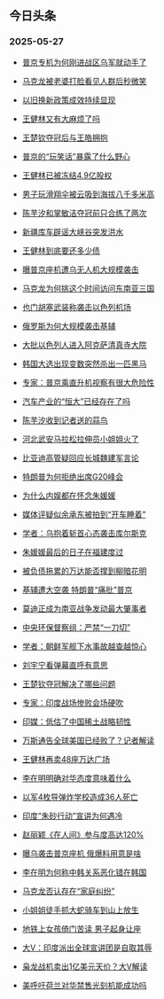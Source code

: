 ## 今日头条 
### 2025-05-27

+ [普京专机为何刚进战区乌军就动手了](https://www.toutiao.com/trending/7508714142639869481/?category_name=topic_innerflow&event_type=hot_board&log_pb=%257B%2522category_name%2522%253A%2522topic_innerflow%2522%252C%2522cluster_type%2522%253A%252213%2522%252C%2522enter_from%2522%253A%2522click_category%2522%252C%2522entrance_hotspot%2522%253A%2522outside%2522%252C%2522event_type%2522%253A%2522hot_board%2522%252C%2522hot_board_cluster_id%2522%253A%25227508714142639869481%2522%252C%2522hot_board_impr_id%2522%253A%25222025052700125208618A5B34DA3E97D952%2522%252C%2522jump_page%2522%253A%2522hot_board_page%2522%252C%2522location%2522%253A%2522news_hot_card%2522%252C%2522page_location%2522%253A%2522hot_board_page%2522%252C%2522rank%2522%253A%25221%2522%252C%2522source%2522%253A%2522trending_tab%2522%252C%2522style_id%2522%253A%252240132%2522%252C%2522title%2522%253A%2522%25E6%2599%25AE%25E4%25BA%25AC%25E4%25B8%2593%25E6%259C%25BA%25E4%25B8%25BA%25E4%25BD%2595%25E5%2588%259A%25E8%25BF%259B%25E6%2588%2598%25E5%258C%25BA%25E4%25B9%258C%25E5%2586%259B%25E5%25B0%25B1%25E5%258A%25A8%25E6%2589%258B%25E4%25BA%2586%2522%257D&rank=1&style_id=40132&topic_id=7508714142639869481)

+ [马克龙被老婆打脸看见人群后秒微笑](https://www.toutiao.com/trending/7508686179911585289/?category_name=topic_innerflow&event_type=hot_board&log_pb=%257B%2522category_name%2522%253A%2522topic_innerflow%2522%252C%2522cluster_type%2522%253A%25222%2522%252C%2522enter_from%2522%253A%2522click_category%2522%252C%2522entrance_hotspot%2522%253A%2522outside%2522%252C%2522event_type%2522%253A%2522hot_board%2522%252C%2522hot_board_cluster_id%2522%253A%25227508686179911585289%2522%252C%2522hot_board_impr_id%2522%253A%25222025052700125208618A5B34DA3E97D952%2522%252C%2522jump_page%2522%253A%2522hot_board_page%2522%252C%2522location%2522%253A%2522news_hot_card%2522%252C%2522page_location%2522%253A%2522hot_board_page%2522%252C%2522rank%2522%253A%25222%2522%252C%2522source%2522%253A%2522trending_tab%2522%252C%2522style_id%2522%253A%252240132%2522%252C%2522title%2522%253A%2522%25E9%25A9%25AC%25E5%2585%258B%25E9%25BE%2599%25E8%25A2%25AB%25E8%2580%2581%25E5%25A9%2586%25E6%2589%2593%25E8%2584%25B8%25E7%259C%258B%25E8%25A7%2581%25E4%25BA%25BA%25E7%25BE%25A4%25E5%2590%258E%25E7%25A7%2592%25E5%25BE%25AE%25E7%25AC%2591%2522%257D&rank=2&style_id=40132&topic_id=7508686179911585289)

+ [以旧换新政策成效持续显现](https://www.toutiao.com/article/7508369457912365578)

+ [王健林又有大麻烦了吗](https://www.toutiao.com/trending/7508711546030149174/?category_name=topic_innerflow&event_type=hot_board&log_pb=%257B%2522category_name%2522%253A%2522topic_innerflow%2522%252C%2522cluster_type%2522%253A%252213%2522%252C%2522enter_from%2522%253A%2522click_category%2522%252C%2522entrance_hotspot%2522%253A%2522outside%2522%252C%2522event_type%2522%253A%2522hot_board%2522%252C%2522hot_board_cluster_id%2522%253A%25227508711546030149174%2522%252C%2522hot_board_impr_id%2522%253A%25222025052700125208618A5B34DA3E97D952%2522%252C%2522jump_page%2522%253A%2522hot_board_page%2522%252C%2522location%2522%253A%2522news_hot_card%2522%252C%2522page_location%2522%253A%2522hot_board_page%2522%252C%2522rank%2522%253A%25224%2522%252C%2522source%2522%253A%2522trending_tab%2522%252C%2522style_id%2522%253A%252240132%2522%252C%2522title%2522%253A%2522%25E7%258E%258B%25E5%2581%25A5%25E6%259E%2597%25E5%258F%2588%25E6%259C%2589%25E5%25A4%25A7%25E9%25BA%25BB%25E7%2583%25A6%25E4%25BA%2586%25E5%2590%2597%2522%257D&rank=4&style_id=40132&topic_id=7508711546030149174)

+ [王楚钦夺冠后与王皓拥抱](https://www.toutiao.com/trending/7507310819110699018/?category_name=topic_innerflow&event_type=hot_board&log_pb=%257B%2522category_name%2522%253A%2522topic_innerflow%2522%252C%2522cluster_type%2522%253A%252212%2522%252C%2522enter_from%2522%253A%2522click_category%2522%252C%2522entrance_hotspot%2522%253A%2522outside%2522%252C%2522event_type%2522%253A%2522hot_board%2522%252C%2522hot_board_cluster_id%2522%253A%25227507310819110699018%2522%252C%2522hot_board_impr_id%2522%253A%25222025052700125208618A5B34DA3E97D952%2522%252C%2522jump_page%2522%253A%2522hot_board_page%2522%252C%2522location%2522%253A%2522news_hot_card%2522%252C%2522page_location%2522%253A%2522hot_board_page%2522%252C%2522rank%2522%253A%25225%2522%252C%2522source%2522%253A%2522trending_tab%2522%252C%2522style_id%2522%253A%252240132%2522%252C%2522title%2522%253A%2522%25E7%258E%258B%25E6%25A5%259A%25E9%2592%25A6%25E5%25A4%25BA%25E5%2586%25A0%25E5%2590%258E%25E4%25B8%258E%25E7%258E%258B%25E7%259A%2593%25E6%258B%25A5%25E6%258A%25B1%2522%257D&rank=5&style_id=40132&topic_id=7507310819110699018)

+ [普京的“玩笑话”暴露了什么野心](https://www.toutiao.com/trending/7508545943826861579/?category_name=topic_innerflow&event_type=hot_board&log_pb=%257B%2522category_name%2522%253A%2522topic_innerflow%2522%252C%2522cluster_type%2522%253A%252213%2522%252C%2522enter_from%2522%253A%2522click_category%2522%252C%2522entrance_hotspot%2522%253A%2522outside%2522%252C%2522event_type%2522%253A%2522hot_board%2522%252C%2522hot_board_cluster_id%2522%253A%25227508545943826861579%2522%252C%2522hot_board_impr_id%2522%253A%25222025052700125208618A5B34DA3E97D952%2522%252C%2522jump_page%2522%253A%2522hot_board_page%2522%252C%2522location%2522%253A%2522news_hot_card%2522%252C%2522page_location%2522%253A%2522hot_board_page%2522%252C%2522rank%2522%253A%25226%2522%252C%2522source%2522%253A%2522trending_tab%2522%252C%2522style_id%2522%253A%252240132%2522%252C%2522title%2522%253A%2522%25E6%2599%25AE%25E4%25BA%25AC%25E7%259A%2584%25E2%2580%259C%25E7%258E%25A9%25E7%25AC%2591%25E8%25AF%259D%25E2%2580%259D%25E6%259A%25B4%25E9%259C%25B2%25E4%25BA%2586%25E4%25BB%2580%25E4%25B9%2588%25E9%2587%258E%25E5%25BF%2583%2522%257D&rank=6&style_id=40132&topic_id=7508545943826861579)

+ [王健林已被冻结4.9亿股权](https://www.toutiao.com/trending/7508540528092872743/?category_name=topic_innerflow&event_type=hot_board&log_pb=%257B%2522category_name%2522%253A%2522topic_innerflow%2522%252C%2522cluster_type%2522%253A%25222%2522%252C%2522enter_from%2522%253A%2522click_category%2522%252C%2522entrance_hotspot%2522%253A%2522outside%2522%252C%2522event_type%2522%253A%2522hot_board%2522%252C%2522hot_board_cluster_id%2522%253A%25227508540528092872743%2522%252C%2522hot_board_impr_id%2522%253A%25222025052700125208618A5B34DA3E97D952%2522%252C%2522jump_page%2522%253A%2522hot_board_page%2522%252C%2522location%2522%253A%2522news_hot_card%2522%252C%2522page_location%2522%253A%2522hot_board_page%2522%252C%2522rank%2522%253A%25227%2522%252C%2522source%2522%253A%2522trending_tab%2522%252C%2522style_id%2522%253A%252240132%2522%252C%2522title%2522%253A%2522%25E7%258E%258B%25E5%2581%25A5%25E6%259E%2597%25E5%25B7%25B2%25E8%25A2%25AB%25E5%2586%25BB%25E7%25BB%25934.9%25E4%25BA%25BF%25E8%2582%25A1%25E6%259D%2583%2522%257D&rank=7&style_id=40132&topic_id=7508540528092872743)

+ [男子玩滑翔伞被云吸到海拔八千多米高](https://www.toutiao.com/trending/7507811095718133796/?category_name=topic_innerflow&event_type=hot_board&log_pb=%257B%2522category_name%2522%253A%2522topic_innerflow%2522%252C%2522cluster_type%2522%253A%25226%2522%252C%2522enter_from%2522%253A%2522click_category%2522%252C%2522entrance_hotspot%2522%253A%2522outside%2522%252C%2522event_type%2522%253A%2522hot_board%2522%252C%2522hot_board_cluster_id%2522%253A%25227507811095718133796%2522%252C%2522hot_board_impr_id%2522%253A%25222025052700125208618A5B34DA3E97D952%2522%252C%2522jump_page%2522%253A%2522hot_board_page%2522%252C%2522location%2522%253A%2522news_hot_card%2522%252C%2522page_location%2522%253A%2522hot_board_page%2522%252C%2522rank%2522%253A%25228%2522%252C%2522source%2522%253A%2522trending_tab%2522%252C%2522style_id%2522%253A%252240132%2522%252C%2522title%2522%253A%2522%25E7%2594%25B7%25E5%25AD%2590%25E7%258E%25A9%25E6%25BB%2591%25E7%25BF%2594%25E4%25BC%259E%25E8%25A2%25AB%25E4%25BA%2591%25E5%2590%25B8%25E5%2588%25B0%25E6%25B5%25B7%25E6%258B%2594%25E5%2585%25AB%25E5%258D%2583%25E5%25A4%259A%25E7%25B1%25B3%25E9%25AB%2598%2522%257D&rank=8&style_id=40132&topic_id=7507811095718133796)

+ [陈芋汐和掌敏洁夺冠前只合练了两次](https://www.toutiao.com/trending/7508077714566463515/?category_name=topic_innerflow&event_type=hot_board&log_pb=%257B%2522category_name%2522%253A%2522topic_innerflow%2522%252C%2522cluster_type%2522%253A%25226%2522%252C%2522enter_from%2522%253A%2522click_category%2522%252C%2522entrance_hotspot%2522%253A%2522outside%2522%252C%2522event_type%2522%253A%2522hot_board%2522%252C%2522hot_board_cluster_id%2522%253A%25227508077714566463515%2522%252C%2522hot_board_impr_id%2522%253A%25222025052700125208618A5B34DA3E97D952%2522%252C%2522jump_page%2522%253A%2522hot_board_page%2522%252C%2522location%2522%253A%2522news_hot_card%2522%252C%2522page_location%2522%253A%2522hot_board_page%2522%252C%2522rank%2522%253A%25229%2522%252C%2522source%2522%253A%2522trending_tab%2522%252C%2522style_id%2522%253A%252240132%2522%252C%2522title%2522%253A%2522%25E9%2599%2588%25E8%258A%258B%25E6%25B1%2590%25E5%2592%258C%25E6%258E%258C%25E6%2595%258F%25E6%25B4%2581%25E5%25A4%25BA%25E5%2586%25A0%25E5%2589%258D%25E5%258F%25AA%25E5%2590%2588%25E7%25BB%2583%25E4%25BA%2586%25E4%25B8%25A4%25E6%25AC%25A1%2522%257D&rank=9&style_id=40132&topic_id=7508077714566463515)

+ [新疆库车辟谣大峡谷突发洪水](https://www.toutiao.com/trending/7508671562317365311/?category_name=topic_innerflow&event_type=hot_board&log_pb=%257B%2522category_name%2522%253A%2522topic_innerflow%2522%252C%2522cluster_type%2522%253A%25222%2522%252C%2522enter_from%2522%253A%2522click_category%2522%252C%2522entrance_hotspot%2522%253A%2522outside%2522%252C%2522event_type%2522%253A%2522hot_board%2522%252C%2522hot_board_cluster_id%2522%253A%25227508671562317365311%2522%252C%2522hot_board_impr_id%2522%253A%25222025052700125208618A5B34DA3E97D952%2522%252C%2522jump_page%2522%253A%2522hot_board_page%2522%252C%2522location%2522%253A%2522news_hot_card%2522%252C%2522page_location%2522%253A%2522hot_board_page%2522%252C%2522rank%2522%253A%252210%2522%252C%2522source%2522%253A%2522trending_tab%2522%252C%2522style_id%2522%253A%252240132%2522%252C%2522title%2522%253A%2522%25E6%2596%25B0%25E7%2596%2586%25E5%25BA%2593%25E8%25BD%25A6%25E8%25BE%259F%25E8%25B0%25A3%25E5%25A4%25A7%25E5%25B3%25A1%25E8%25B0%25B7%25E7%25AA%2581%25E5%258F%2591%25E6%25B4%25AA%25E6%25B0%25B4%2522%257D&rank=10&style_id=40132&topic_id=7508671562317365311)

+ [王健林到底要还多少债](https://www.toutiao.com/trending/7508680840587513363/?category_name=topic_innerflow&event_type=hot_board&log_pb=%257B%2522category_name%2522%253A%2522topic_innerflow%2522%252C%2522cluster_type%2522%253A%252213%2522%252C%2522enter_from%2522%253A%2522click_category%2522%252C%2522entrance_hotspot%2522%253A%2522outside%2522%252C%2522event_type%2522%253A%2522hot_board%2522%252C%2522hot_board_cluster_id%2522%253A%25227508680840587513363%2522%252C%2522hot_board_impr_id%2522%253A%25222025052700125208618A5B34DA3E97D952%2522%252C%2522jump_page%2522%253A%2522hot_board_page%2522%252C%2522location%2522%253A%2522news_hot_card%2522%252C%2522page_location%2522%253A%2522hot_board_page%2522%252C%2522rank%2522%253A%252211%2522%252C%2522source%2522%253A%2522trending_tab%2522%252C%2522style_id%2522%253A%252240132%2522%252C%2522title%2522%253A%2522%25E7%258E%258B%25E5%2581%25A5%25E6%259E%2597%25E5%2588%25B0%25E5%25BA%2595%25E8%25A6%2581%25E8%25BF%2598%25E5%25A4%259A%25E5%25B0%2591%25E5%2580%25BA%2522%257D&rank=11&style_id=40132&topic_id=7508680840587513363)

+ [曝普京座机遭乌无人机大规模袭击](https://www.toutiao.com/trending/7508656487527353883/?category_name=topic_innerflow&event_type=hot_board&log_pb=%257B%2522category_name%2522%253A%2522topic_innerflow%2522%252C%2522cluster_type%2522%253A%25225%2522%252C%2522enter_from%2522%253A%2522click_category%2522%252C%2522entrance_hotspot%2522%253A%2522outside%2522%252C%2522event_type%2522%253A%2522hot_board%2522%252C%2522hot_board_cluster_id%2522%253A%25227508656487527353883%2522%252C%2522hot_board_impr_id%2522%253A%25222025052700125208618A5B34DA3E97D952%2522%252C%2522jump_page%2522%253A%2522hot_board_page%2522%252C%2522location%2522%253A%2522news_hot_card%2522%252C%2522page_location%2522%253A%2522hot_board_page%2522%252C%2522rank%2522%253A%252212%2522%252C%2522source%2522%253A%2522trending_tab%2522%252C%2522style_id%2522%253A%252240132%2522%252C%2522title%2522%253A%2522%25E6%259B%259D%25E6%2599%25AE%25E4%25BA%25AC%25E5%25BA%25A7%25E6%259C%25BA%25E9%2581%25AD%25E4%25B9%258C%25E6%2597%25A0%25E4%25BA%25BA%25E6%259C%25BA%25E5%25A4%25A7%25E8%25A7%2584%25E6%25A8%25A1%25E8%25A2%25AD%25E5%2587%25BB%2522%257D&rank=12&style_id=40132&topic_id=7508656487527353883)

+ [马克龙为何挑这个时间访问东南亚三国](https://www.toutiao.com/trending/7508670234329353767/?category_name=topic_innerflow&event_type=hot_board&log_pb=%257B%2522category_name%2522%253A%2522topic_innerflow%2522%252C%2522cluster_type%2522%253A%252213%2522%252C%2522enter_from%2522%253A%2522click_category%2522%252C%2522entrance_hotspot%2522%253A%2522outside%2522%252C%2522event_type%2522%253A%2522hot_board%2522%252C%2522hot_board_cluster_id%2522%253A%25227508670234329353767%2522%252C%2522hot_board_impr_id%2522%253A%25222025052700125208618A5B34DA3E97D952%2522%252C%2522jump_page%2522%253A%2522hot_board_page%2522%252C%2522location%2522%253A%2522news_hot_card%2522%252C%2522page_location%2522%253A%2522hot_board_page%2522%252C%2522rank%2522%253A%252213%2522%252C%2522source%2522%253A%2522trending_tab%2522%252C%2522style_id%2522%253A%252240132%2522%252C%2522title%2522%253A%2522%25E9%25A9%25AC%25E5%2585%258B%25E9%25BE%2599%25E4%25B8%25BA%25E4%25BD%2595%25E6%258C%2591%25E8%25BF%2599%25E4%25B8%25AA%25E6%2597%25B6%25E9%2597%25B4%25E8%25AE%25BF%25E9%2597%25AE%25E4%25B8%259C%25E5%258D%2597%25E4%25BA%259A%25E4%25B8%2589%25E5%259B%25BD%2522%257D&rank=13&style_id=40132&topic_id=7508670234329353767)

+ [也门胡塞武装称袭击以色列机场](https://www.toutiao.com/trending/7508014879102730267/?category_name=topic_innerflow&event_type=hot_board&log_pb=%257B%2522category_name%2522%253A%2522topic_innerflow%2522%252C%2522cluster_type%2522%253A%25226%2522%252C%2522enter_from%2522%253A%2522click_category%2522%252C%2522entrance_hotspot%2522%253A%2522outside%2522%252C%2522event_type%2522%253A%2522hot_board%2522%252C%2522hot_board_cluster_id%2522%253A%25227508014879102730267%2522%252C%2522hot_board_impr_id%2522%253A%25222025052700125208618A5B34DA3E97D952%2522%252C%2522jump_page%2522%253A%2522hot_board_page%2522%252C%2522location%2522%253A%2522news_hot_card%2522%252C%2522page_location%2522%253A%2522hot_board_page%2522%252C%2522rank%2522%253A%252214%2522%252C%2522source%2522%253A%2522trending_tab%2522%252C%2522style_id%2522%253A%252240132%2522%252C%2522title%2522%253A%2522%25E4%25B9%259F%25E9%2597%25A8%25E8%2583%25A1%25E5%25A1%259E%25E6%25AD%25A6%25E8%25A3%2585%25E7%25A7%25B0%25E8%25A2%25AD%25E5%2587%25BB%25E4%25BB%25A5%25E8%2589%25B2%25E5%2588%2597%25E6%259C%25BA%25E5%259C%25BA%2522%257D&rank=14&style_id=40132&topic_id=7508014879102730267)

+ [俄罗斯为何大规模袭击基辅](https://www.toutiao.com/trending/7508684698181176844/?category_name=topic_innerflow&event_type=hot_board&log_pb=%257B%2522category_name%2522%253A%2522topic_innerflow%2522%252C%2522cluster_type%2522%253A%252213%2522%252C%2522enter_from%2522%253A%2522click_category%2522%252C%2522entrance_hotspot%2522%253A%2522outside%2522%252C%2522event_type%2522%253A%2522hot_board%2522%252C%2522hot_board_cluster_id%2522%253A%25227508684698181176844%2522%252C%2522hot_board_impr_id%2522%253A%25222025052700125208618A5B34DA3E97D952%2522%252C%2522jump_page%2522%253A%2522hot_board_page%2522%252C%2522location%2522%253A%2522news_hot_card%2522%252C%2522page_location%2522%253A%2522hot_board_page%2522%252C%2522rank%2522%253A%252215%2522%252C%2522source%2522%253A%2522trending_tab%2522%252C%2522style_id%2522%253A%252240132%2522%252C%2522title%2522%253A%2522%25E4%25BF%2584%25E7%25BD%2597%25E6%2596%25AF%25E4%25B8%25BA%25E4%25BD%2595%25E5%25A4%25A7%25E8%25A7%2584%25E6%25A8%25A1%25E8%25A2%25AD%25E5%2587%25BB%25E5%259F%25BA%25E8%25BE%2585%2522%257D&rank=15&style_id=40132&topic_id=7508684698181176844)

+ [大批以色列人进入阿克萨清真寺大院](https://www.toutiao.com/trending/7507815524881924115/?category_name=topic_innerflow&event_type=hot_board&log_pb=%257B%2522category_name%2522%253A%2522topic_innerflow%2522%252C%2522cluster_type%2522%253A%25226%2522%252C%2522enter_from%2522%253A%2522click_category%2522%252C%2522entrance_hotspot%2522%253A%2522outside%2522%252C%2522event_type%2522%253A%2522hot_board%2522%252C%2522hot_board_cluster_id%2522%253A%25227507815524881924115%2522%252C%2522hot_board_impr_id%2522%253A%25222025052700125208618A5B34DA3E97D952%2522%252C%2522jump_page%2522%253A%2522hot_board_page%2522%252C%2522location%2522%253A%2522news_hot_card%2522%252C%2522page_location%2522%253A%2522hot_board_page%2522%252C%2522rank%2522%253A%252216%2522%252C%2522source%2522%253A%2522trending_tab%2522%252C%2522style_id%2522%253A%252240132%2522%252C%2522title%2522%253A%2522%25E5%25A4%25A7%25E6%2589%25B9%25E4%25BB%25A5%25E8%2589%25B2%25E5%2588%2597%25E4%25BA%25BA%25E8%25BF%259B%25E5%2585%25A5%25E9%2598%25BF%25E5%2585%258B%25E8%2590%25A8%25E6%25B8%2585%25E7%259C%259F%25E5%25AF%25BA%25E5%25A4%25A7%25E9%2599%25A2%2522%257D&rank=16&style_id=40132&topic_id=7507815524881924115)

+ [韩国大选出现变数突然杀出一匹黑马](https://www.toutiao.com/trending/7508713059053997605/?category_name=topic_innerflow&event_type=hot_board&log_pb=%257B%2522category_name%2522%253A%2522topic_innerflow%2522%252C%2522cluster_type%2522%253A%252213%2522%252C%2522enter_from%2522%253A%2522click_category%2522%252C%2522entrance_hotspot%2522%253A%2522outside%2522%252C%2522event_type%2522%253A%2522hot_board%2522%252C%2522hot_board_cluster_id%2522%253A%25227508713059053997605%2522%252C%2522hot_board_impr_id%2522%253A%25222025052700125208618A5B34DA3E97D952%2522%252C%2522jump_page%2522%253A%2522hot_board_page%2522%252C%2522location%2522%253A%2522news_hot_card%2522%252C%2522page_location%2522%253A%2522hot_board_page%2522%252C%2522rank%2522%253A%252217%2522%252C%2522source%2522%253A%2522trending_tab%2522%252C%2522style_id%2522%253A%252240132%2522%252C%2522title%2522%253A%2522%25E9%259F%25A9%25E5%259B%25BD%25E5%25A4%25A7%25E9%2580%2589%25E5%2587%25BA%25E7%258E%25B0%25E5%258F%2598%25E6%2595%25B0%25E7%25AA%2581%25E7%2584%25B6%25E6%259D%2580%25E5%2587%25BA%25E4%25B8%2580%25E5%258C%25B9%25E9%25BB%2591%25E9%25A9%25AC%2522%257D&rank=17&style_id=40132&topic_id=7508713059053997605)

+ [专家：普京乘直升机视察有很大危险性](https://www.toutiao.com/trending/7508681702235967002/?category_name=topic_innerflow&event_type=hot_board&log_pb=%257B%2522category_name%2522%253A%2522topic_innerflow%2522%252C%2522cluster_type%2522%253A%252213%2522%252C%2522enter_from%2522%253A%2522click_category%2522%252C%2522entrance_hotspot%2522%253A%2522outside%2522%252C%2522event_type%2522%253A%2522hot_board%2522%252C%2522hot_board_cluster_id%2522%253A%25227508681702235967002%2522%252C%2522hot_board_impr_id%2522%253A%25222025052700125208618A5B34DA3E97D952%2522%252C%2522jump_page%2522%253A%2522hot_board_page%2522%252C%2522location%2522%253A%2522news_hot_card%2522%252C%2522page_location%2522%253A%2522hot_board_page%2522%252C%2522rank%2522%253A%252218%2522%252C%2522source%2522%253A%2522trending_tab%2522%252C%2522style_id%2522%253A%252240132%2522%252C%2522title%2522%253A%2522%25E4%25B8%2593%25E5%25AE%25B6%25EF%25BC%259A%25E6%2599%25AE%25E4%25BA%25AC%25E4%25B9%2598%25E7%259B%25B4%25E5%258D%2587%25E6%259C%25BA%25E8%25A7%2586%25E5%25AF%259F%25E6%259C%2589%25E5%25BE%2588%25E5%25A4%25A7%25E5%258D%25B1%25E9%2599%25A9%25E6%2580%25A7%2522%257D&rank=18&style_id=40132&topic_id=7508681702235967002)

+ [汽车产业的“恒大”已经存在了吗](https://www.toutiao.com/trending/7508745386861792807/?category_name=topic_innerflow&event_type=hot_board&log_pb=%257B%2522category_name%2522%253A%2522topic_innerflow%2522%252C%2522cluster_type%2522%253A%252213%2522%252C%2522enter_from%2522%253A%2522click_category%2522%252C%2522entrance_hotspot%2522%253A%2522outside%2522%252C%2522event_type%2522%253A%2522hot_board%2522%252C%2522hot_board_cluster_id%2522%253A%25227508745386861792807%2522%252C%2522hot_board_impr_id%2522%253A%25222025052700125208618A5B34DA3E97D952%2522%252C%2522jump_page%2522%253A%2522hot_board_page%2522%252C%2522location%2522%253A%2522news_hot_card%2522%252C%2522page_location%2522%253A%2522hot_board_page%2522%252C%2522rank%2522%253A%252219%2522%252C%2522source%2522%253A%2522trending_tab%2522%252C%2522style_id%2522%253A%252240132%2522%252C%2522title%2522%253A%2522%25E6%25B1%25BD%25E8%25BD%25A6%25E4%25BA%25A7%25E4%25B8%259A%25E7%259A%2584%25E2%2580%259C%25E6%2581%2592%25E5%25A4%25A7%25E2%2580%259D%25E5%25B7%25B2%25E7%25BB%258F%25E5%25AD%2598%25E5%259C%25A8%25E4%25BA%2586%25E5%2590%2597%2522%257D&rank=19&style_id=40132&topic_id=7508745386861792807)

+ [陈芋汐收到记者送的蒜鸟](https://www.toutiao.com/trending/7508574757235736615/?category_name=topic_innerflow&event_type=hot_board&log_pb=%257B%2522category_name%2522%253A%2522topic_innerflow%2522%252C%2522cluster_type%2522%253A%25226%2522%252C%2522enter_from%2522%253A%2522click_category%2522%252C%2522entrance_hotspot%2522%253A%2522outside%2522%252C%2522event_type%2522%253A%2522hot_board%2522%252C%2522hot_board_cluster_id%2522%253A%25227508574757235736615%2522%252C%2522hot_board_impr_id%2522%253A%25222025052700125208618A5B34DA3E97D952%2522%252C%2522jump_page%2522%253A%2522hot_board_page%2522%252C%2522location%2522%253A%2522news_hot_card%2522%252C%2522page_location%2522%253A%2522hot_board_page%2522%252C%2522rank%2522%253A%252220%2522%252C%2522source%2522%253A%2522trending_tab%2522%252C%2522style_id%2522%253A%252240132%2522%252C%2522title%2522%253A%2522%25E9%2599%2588%25E8%258A%258B%25E6%25B1%2590%25E6%2594%25B6%25E5%2588%25B0%25E8%25AE%25B0%25E8%2580%2585%25E9%2580%2581%25E7%259A%2584%25E8%2592%259C%25E9%25B8%259F%2522%257D&rank=20&style_id=40132&topic_id=7508574757235736615)

+ [河北武安马拉松拉伸员小姐姐火了](https://www.toutiao.com/trending/7507836700711075852/?category_name=topic_innerflow&event_type=hot_board&log_pb=%257B%2522category_name%2522%253A%2522topic_innerflow%2522%252C%2522cluster_type%2522%253A%25220%2522%252C%2522enter_from%2522%253A%2522click_category%2522%252C%2522entrance_hotspot%2522%253A%2522outside%2522%252C%2522event_type%2522%253A%2522hot_board%2522%252C%2522hot_board_cluster_id%2522%253A%25227507836700711075852%2522%252C%2522hot_board_impr_id%2522%253A%25222025052700125208618A5B34DA3E97D952%2522%252C%2522jump_page%2522%253A%2522hot_board_page%2522%252C%2522location%2522%253A%2522news_hot_card%2522%252C%2522page_location%2522%253A%2522hot_board_page%2522%252C%2522rank%2522%253A%252221%2522%252C%2522source%2522%253A%2522trending_tab%2522%252C%2522style_id%2522%253A%252240132%2522%252C%2522title%2522%253A%2522%25E6%25B2%25B3%25E5%258C%2597%25E6%25AD%25A6%25E5%25AE%2589%25E9%25A9%25AC%25E6%258B%2589%25E6%259D%25BE%25E6%258B%2589%25E4%25BC%25B8%25E5%2591%2598%25E5%25B0%258F%25E5%25A7%2590%25E5%25A7%2590%25E7%2581%25AB%25E4%25BA%2586%2522%257D&rank=21&style_id=40132&topic_id=7507836700711075852)

+ [比亚迪高管疑回应长城魏建军言论](https://www.toutiao.com/trending/7508544167719780378/?category_name=topic_innerflow&event_type=hot_board&log_pb=%257B%2522category_name%2522%253A%2522topic_innerflow%2522%252C%2522cluster_type%2522%253A%25226%2522%252C%2522enter_from%2522%253A%2522click_category%2522%252C%2522entrance_hotspot%2522%253A%2522outside%2522%252C%2522event_type%2522%253A%2522hot_board%2522%252C%2522hot_board_cluster_id%2522%253A%25227508544167719780378%2522%252C%2522hot_board_impr_id%2522%253A%25222025052700125208618A5B34DA3E97D952%2522%252C%2522jump_page%2522%253A%2522hot_board_page%2522%252C%2522location%2522%253A%2522news_hot_card%2522%252C%2522page_location%2522%253A%2522hot_board_page%2522%252C%2522rank%2522%253A%252222%2522%252C%2522source%2522%253A%2522trending_tab%2522%252C%2522style_id%2522%253A%252240132%2522%252C%2522title%2522%253A%2522%25E6%25AF%2594%25E4%25BA%259A%25E8%25BF%25AA%25E9%25AB%2598%25E7%25AE%25A1%25E7%2596%2591%25E5%259B%259E%25E5%25BA%2594%25E9%2595%25BF%25E5%259F%258E%25E9%25AD%258F%25E5%25BB%25BA%25E5%2586%259B%25E8%25A8%2580%25E8%25AE%25BA%2522%257D&rank=22&style_id=40132&topic_id=7508544167719780378)

+ [特朗普为何拒绝出席G20峰会](https://www.toutiao.com/trending/7508703674290409011/?category_name=topic_innerflow&event_type=hot_board&log_pb=%257B%2522category_name%2522%253A%2522topic_innerflow%2522%252C%2522cluster_type%2522%253A%252213%2522%252C%2522enter_from%2522%253A%2522click_category%2522%252C%2522entrance_hotspot%2522%253A%2522outside%2522%252C%2522event_type%2522%253A%2522hot_board%2522%252C%2522hot_board_cluster_id%2522%253A%25227508703674290409011%2522%252C%2522hot_board_impr_id%2522%253A%25222025052700125208618A5B34DA3E97D952%2522%252C%2522jump_page%2522%253A%2522hot_board_page%2522%252C%2522location%2522%253A%2522news_hot_card%2522%252C%2522page_location%2522%253A%2522hot_board_page%2522%252C%2522rank%2522%253A%252223%2522%252C%2522source%2522%253A%2522trending_tab%2522%252C%2522style_id%2522%253A%252240132%2522%252C%2522title%2522%253A%2522%25E7%2589%25B9%25E6%259C%2597%25E6%2599%25AE%25E4%25B8%25BA%25E4%25BD%2595%25E6%258B%2592%25E7%25BB%259D%25E5%2587%25BA%25E5%25B8%25ADG20%25E5%25B3%25B0%25E4%25BC%259A%2522%257D&rank=23&style_id=40132&topic_id=7508703674290409011)

+ [为什么内娱都在怀念朱媛媛](https://www.toutiao.com/trending/7508667304717061673/?category_name=topic_innerflow&event_type=hot_board&log_pb=%257B%2522category_name%2522%253A%2522topic_innerflow%2522%252C%2522cluster_type%2522%253A%252213%2522%252C%2522enter_from%2522%253A%2522click_category%2522%252C%2522entrance_hotspot%2522%253A%2522outside%2522%252C%2522event_type%2522%253A%2522hot_board%2522%252C%2522hot_board_cluster_id%2522%253A%25227508667304717061673%2522%252C%2522hot_board_impr_id%2522%253A%25222025052700125208618A5B34DA3E97D952%2522%252C%2522jump_page%2522%253A%2522hot_board_page%2522%252C%2522location%2522%253A%2522news_hot_card%2522%252C%2522page_location%2522%253A%2522hot_board_page%2522%252C%2522rank%2522%253A%252224%2522%252C%2522source%2522%253A%2522trending_tab%2522%252C%2522style_id%2522%253A%252240132%2522%252C%2522title%2522%253A%2522%25E4%25B8%25BA%25E4%25BB%2580%25E4%25B9%2588%25E5%2586%2585%25E5%25A8%25B1%25E9%2583%25BD%25E5%259C%25A8%25E6%2580%2580%25E5%25BF%25B5%25E6%259C%25B1%25E5%25AA%259B%25E5%25AA%259B%2522%257D&rank=24&style_id=40132&topic_id=7508667304717061673)

+ [媒体评疑似余承东被拍到“开车睡着”](https://www.toutiao.com/trending/7508702299280117259/?category_name=topic_innerflow&event_type=hot_board&log_pb=%257B%2522category_name%2522%253A%2522topic_innerflow%2522%252C%2522cluster_type%2522%253A%252213%2522%252C%2522enter_from%2522%253A%2522click_category%2522%252C%2522entrance_hotspot%2522%253A%2522outside%2522%252C%2522event_type%2522%253A%2522hot_board%2522%252C%2522hot_board_cluster_id%2522%253A%25227508702299280117259%2522%252C%2522hot_board_impr_id%2522%253A%25222025052700125208618A5B34DA3E97D952%2522%252C%2522jump_page%2522%253A%2522hot_board_page%2522%252C%2522location%2522%253A%2522news_hot_card%2522%252C%2522page_location%2522%253A%2522hot_board_page%2522%252C%2522rank%2522%253A%252225%2522%252C%2522source%2522%253A%2522trending_tab%2522%252C%2522style_id%2522%253A%252240132%2522%252C%2522title%2522%253A%2522%25E5%25AA%2592%25E4%25BD%2593%25E8%25AF%2584%25E7%2596%2591%25E4%25BC%25BC%25E4%25BD%2599%25E6%2589%25BF%25E4%25B8%259C%25E8%25A2%25AB%25E6%258B%258D%25E5%2588%25B0%25E2%2580%259C%25E5%25BC%2580%25E8%25BD%25A6%25E7%259D%25A1%25E7%259D%2580%25E2%2580%259D%2522%257D&rank=25&style_id=40132&topic_id=7508702299280117259)

+ [学者：乌抱着斩首心态袭击库尔斯克](https://www.toutiao.com/trending/7508694764561108519/?category_name=topic_innerflow&event_type=hot_board&log_pb=%257B%2522category_name%2522%253A%2522topic_innerflow%2522%252C%2522cluster_type%2522%253A%252213%2522%252C%2522enter_from%2522%253A%2522click_category%2522%252C%2522entrance_hotspot%2522%253A%2522outside%2522%252C%2522event_type%2522%253A%2522hot_board%2522%252C%2522hot_board_cluster_id%2522%253A%25227508694764561108519%2522%252C%2522hot_board_impr_id%2522%253A%25222025052700125208618A5B34DA3E97D952%2522%252C%2522jump_page%2522%253A%2522hot_board_page%2522%252C%2522location%2522%253A%2522news_hot_card%2522%252C%2522page_location%2522%253A%2522hot_board_page%2522%252C%2522rank%2522%253A%252226%2522%252C%2522source%2522%253A%2522trending_tab%2522%252C%2522style_id%2522%253A%252240132%2522%252C%2522title%2522%253A%2522%25E5%25AD%25A6%25E8%2580%2585%25EF%25BC%259A%25E4%25B9%258C%25E6%258A%25B1%25E7%259D%2580%25E6%2596%25A9%25E9%25A6%2596%25E5%25BF%2583%25E6%2580%2581%25E8%25A2%25AD%25E5%2587%25BB%25E5%25BA%2593%25E5%25B0%2594%25E6%2596%25AF%25E5%2585%258B%2522%257D&rank=26&style_id=40132&topic_id=7508694764561108519)

+ [朱媛媛最后的日子在福建度过](https://www.toutiao.com/trending/7507362030656372747/?category_name=topic_innerflow&event_type=hot_board&log_pb=%257B%2522category_name%2522%253A%2522topic_innerflow%2522%252C%2522cluster_type%2522%253A%25226%2522%252C%2522enter_from%2522%253A%2522click_category%2522%252C%2522entrance_hotspot%2522%253A%2522outside%2522%252C%2522event_type%2522%253A%2522hot_board%2522%252C%2522hot_board_cluster_id%2522%253A%25227507362030656372747%2522%252C%2522hot_board_impr_id%2522%253A%25222025052700125208618A5B34DA3E97D952%2522%252C%2522jump_page%2522%253A%2522hot_board_page%2522%252C%2522location%2522%253A%2522news_hot_card%2522%252C%2522page_location%2522%253A%2522hot_board_page%2522%252C%2522rank%2522%253A%252227%2522%252C%2522source%2522%253A%2522trending_tab%2522%252C%2522style_id%2522%253A%252240132%2522%252C%2522title%2522%253A%2522%25E6%259C%25B1%25E5%25AA%259B%25E5%25AA%259B%25E6%259C%2580%25E5%2590%258E%25E7%259A%2584%25E6%2597%25A5%25E5%25AD%2590%25E5%259C%25A8%25E7%25A6%258F%25E5%25BB%25BA%25E5%25BA%25A6%25E8%25BF%2587%2522%257D&rank=27&style_id=40132&topic_id=7507362030656372747)

+ [被负债拖累的万达能否撑到柳暗花明](https://www.toutiao.com/trending/7508663843053112871/?category_name=topic_innerflow&event_type=hot_board&log_pb=%257B%2522category_name%2522%253A%2522topic_innerflow%2522%252C%2522cluster_type%2522%253A%252213%2522%252C%2522enter_from%2522%253A%2522click_category%2522%252C%2522entrance_hotspot%2522%253A%2522outside%2522%252C%2522event_type%2522%253A%2522hot_board%2522%252C%2522hot_board_cluster_id%2522%253A%25227508663843053112871%2522%252C%2522hot_board_impr_id%2522%253A%25222025052700125208618A5B34DA3E97D952%2522%252C%2522jump_page%2522%253A%2522hot_board_page%2522%252C%2522location%2522%253A%2522news_hot_card%2522%252C%2522page_location%2522%253A%2522hot_board_page%2522%252C%2522rank%2522%253A%252228%2522%252C%2522source%2522%253A%2522trending_tab%2522%252C%2522style_id%2522%253A%252240132%2522%252C%2522title%2522%253A%2522%25E8%25A2%25AB%25E8%25B4%259F%25E5%2580%25BA%25E6%258B%2596%25E7%25B4%25AF%25E7%259A%2584%25E4%25B8%2587%25E8%25BE%25BE%25E8%2583%25BD%25E5%2590%25A6%25E6%2592%2591%25E5%2588%25B0%25E6%259F%25B3%25E6%259A%2597%25E8%258A%25B1%25E6%2598%258E%2522%257D&rank=28&style_id=40132&topic_id=7508663843053112871)

+ [基辅遭大空袭 特朗普“痛批”普京](https://www.toutiao.com/trending/7508537567466733622/?category_name=topic_innerflow&event_type=hot_board&log_pb=%257B%2522category_name%2522%253A%2522topic_innerflow%2522%252C%2522cluster_type%2522%253A%25220%2522%252C%2522enter_from%2522%253A%2522click_category%2522%252C%2522entrance_hotspot%2522%253A%2522outside%2522%252C%2522event_type%2522%253A%2522hot_board%2522%252C%2522hot_board_cluster_id%2522%253A%25227508537567466733622%2522%252C%2522hot_board_impr_id%2522%253A%25222025052700125208618A5B34DA3E97D952%2522%252C%2522jump_page%2522%253A%2522hot_board_page%2522%252C%2522location%2522%253A%2522news_hot_card%2522%252C%2522page_location%2522%253A%2522hot_board_page%2522%252C%2522rank%2522%253A%252229%2522%252C%2522source%2522%253A%2522trending_tab%2522%252C%2522style_id%2522%253A%252240132%2522%252C%2522title%2522%253A%2522%25E5%259F%25BA%25E8%25BE%2585%25E9%2581%25AD%25E5%25A4%25A7%25E7%25A9%25BA%25E8%25A2%25AD%2B%25E7%2589%25B9%25E6%259C%2597%25E6%2599%25AE%25E2%2580%259C%25E7%2597%259B%25E6%2589%25B9%25E2%2580%259D%25E6%2599%25AE%25E4%25BA%25AC%2522%257D&rank=29&style_id=40132&topic_id=7508537567466733622)

+ [莫迪正成为南亚战争发动最大肇事者](https://www.toutiao.com/trending/7508668687549730315/?category_name=topic_innerflow&event_type=hot_board&log_pb=%257B%2522category_name%2522%253A%2522topic_innerflow%2522%252C%2522cluster_type%2522%253A%252213%2522%252C%2522enter_from%2522%253A%2522click_category%2522%252C%2522entrance_hotspot%2522%253A%2522outside%2522%252C%2522event_type%2522%253A%2522hot_board%2522%252C%2522hot_board_cluster_id%2522%253A%25227508668687549730315%2522%252C%2522hot_board_impr_id%2522%253A%25222025052700125208618A5B34DA3E97D952%2522%252C%2522jump_page%2522%253A%2522hot_board_page%2522%252C%2522location%2522%253A%2522news_hot_card%2522%252C%2522page_location%2522%253A%2522hot_board_page%2522%252C%2522rank%2522%253A%252230%2522%252C%2522source%2522%253A%2522trending_tab%2522%252C%2522style_id%2522%253A%252240132%2522%252C%2522title%2522%253A%2522%25E8%258E%25AB%25E8%25BF%25AA%25E6%25AD%25A3%25E6%2588%2590%25E4%25B8%25BA%25E5%258D%2597%25E4%25BA%259A%25E6%2588%2598%25E4%25BA%2589%25E5%258F%2591%25E5%258A%25A8%25E6%259C%2580%25E5%25A4%25A7%25E8%2582%2587%25E4%25BA%258B%25E8%2580%2585%2522%257D&rank=30&style_id=40132&topic_id=7508668687549730315)

+ [中央环保督察组：严禁“一刀切”](https://www.toutiao.com/trending/7508343387955937317/?category_name=topic_innerflow&event_type=hot_board&log_pb=%257B%2522category_name%2522%253A%2522topic_innerflow%2522%252C%2522cluster_type%2522%253A%25220%2522%252C%2522enter_from%2522%253A%2522click_category%2522%252C%2522entrance_hotspot%2522%253A%2522outside%2522%252C%2522event_type%2522%253A%2522hot_board%2522%252C%2522hot_board_cluster_id%2522%253A%25227508343387955937317%2522%252C%2522hot_board_impr_id%2522%253A%25222025052700125208618A5B34DA3E97D952%2522%252C%2522jump_page%2522%253A%2522hot_board_page%2522%252C%2522location%2522%253A%2522news_hot_card%2522%252C%2522page_location%2522%253A%2522hot_board_page%2522%252C%2522rank%2522%253A%252231%2522%252C%2522source%2522%253A%2522trending_tab%2522%252C%2522style_id%2522%253A%252240132%2522%252C%2522title%2522%253A%2522%25E4%25B8%25AD%25E5%25A4%25AE%25E7%258E%25AF%25E4%25BF%259D%25E7%259D%25A3%25E5%25AF%259F%25E7%25BB%2584%25EF%25BC%259A%25E4%25B8%25A5%25E7%25A6%2581%25E2%2580%259C%25E4%25B8%2580%25E5%2588%2580%25E5%2588%2587%25E2%2580%259D%2522%257D&rank=31&style_id=40132&topic_id=7508343387955937317)

+ [学者：朝鲜军舰下水事故越查越惊心](https://www.toutiao.com/trending/7508627073452215835/?category_name=topic_innerflow&event_type=hot_board&log_pb=%257B%2522category_name%2522%253A%2522topic_innerflow%2522%252C%2522cluster_type%2522%253A%252213%2522%252C%2522enter_from%2522%253A%2522click_category%2522%252C%2522entrance_hotspot%2522%253A%2522outside%2522%252C%2522event_type%2522%253A%2522hot_board%2522%252C%2522hot_board_cluster_id%2522%253A%25227508627073452215835%2522%252C%2522hot_board_impr_id%2522%253A%25222025052700125208618A5B34DA3E97D952%2522%252C%2522jump_page%2522%253A%2522hot_board_page%2522%252C%2522location%2522%253A%2522news_hot_card%2522%252C%2522page_location%2522%253A%2522hot_board_page%2522%252C%2522rank%2522%253A%252232%2522%252C%2522source%2522%253A%2522trending_tab%2522%252C%2522style_id%2522%253A%252240132%2522%252C%2522title%2522%253A%2522%25E5%25AD%25A6%25E8%2580%2585%25EF%25BC%259A%25E6%259C%259D%25E9%25B2%259C%25E5%2586%259B%25E8%2588%25B0%25E4%25B8%258B%25E6%25B0%25B4%25E4%25BA%258B%25E6%2595%2585%25E8%25B6%258A%25E6%259F%25A5%25E8%25B6%258A%25E6%2583%258A%25E5%25BF%2583%2522%257D&rank=32&style_id=40132&topic_id=7508627073452215835)

+ [刘宇宁看弹幕直呼有意思](https://www.toutiao.com/trending/7508028299034394663/?category_name=topic_innerflow&event_type=hot_board&log_pb=%257B%2522category_name%2522%253A%2522topic_innerflow%2522%252C%2522cluster_type%2522%253A%25226%2522%252C%2522enter_from%2522%253A%2522click_category%2522%252C%2522entrance_hotspot%2522%253A%2522outside%2522%252C%2522event_type%2522%253A%2522hot_board%2522%252C%2522hot_board_cluster_id%2522%253A%25227508028299034394663%2522%252C%2522hot_board_impr_id%2522%253A%25222025052700125208618A5B34DA3E97D952%2522%252C%2522jump_page%2522%253A%2522hot_board_page%2522%252C%2522location%2522%253A%2522news_hot_card%2522%252C%2522page_location%2522%253A%2522hot_board_page%2522%252C%2522rank%2522%253A%252233%2522%252C%2522source%2522%253A%2522trending_tab%2522%252C%2522style_id%2522%253A%252240132%2522%252C%2522title%2522%253A%2522%25E5%2588%2598%25E5%25AE%2587%25E5%25AE%2581%25E7%259C%258B%25E5%25BC%25B9%25E5%25B9%2595%25E7%259B%25B4%25E5%2591%25BC%25E6%259C%2589%25E6%2584%258F%25E6%2580%259D%2522%257D&rank=33&style_id=40132&topic_id=7508028299034394663)

+ [王楚钦夺冠解决了哪些问题](https://www.toutiao.com/trending/7508717513400651273/?category_name=topic_innerflow&event_type=hot_board&log_pb=%257B%2522category_name%2522%253A%2522topic_innerflow%2522%252C%2522cluster_type%2522%253A%252213%2522%252C%2522enter_from%2522%253A%2522click_category%2522%252C%2522entrance_hotspot%2522%253A%2522outside%2522%252C%2522event_type%2522%253A%2522hot_board%2522%252C%2522hot_board_cluster_id%2522%253A%25227508717513400651273%2522%252C%2522hot_board_impr_id%2522%253A%25222025052700125208618A5B34DA3E97D952%2522%252C%2522jump_page%2522%253A%2522hot_board_page%2522%252C%2522location%2522%253A%2522news_hot_card%2522%252C%2522page_location%2522%253A%2522hot_board_page%2522%252C%2522rank%2522%253A%252234%2522%252C%2522source%2522%253A%2522trending_tab%2522%252C%2522style_id%2522%253A%252240132%2522%252C%2522title%2522%253A%2522%25E7%258E%258B%25E6%25A5%259A%25E9%2592%25A6%25E5%25A4%25BA%25E5%2586%25A0%25E8%25A7%25A3%25E5%2586%25B3%25E4%25BA%2586%25E5%2593%25AA%25E4%25BA%259B%25E9%2597%25AE%25E9%25A2%2598%2522%257D&rank=34&style_id=40132&topic_id=7508717513400651273)

+ [专家：印度战场惨败会场硬吹](https://www.toutiao.com/trending/7508713349245308435/?category_name=topic_innerflow&event_type=hot_board&log_pb=%257B%2522category_name%2522%253A%2522topic_innerflow%2522%252C%2522cluster_type%2522%253A%252213%2522%252C%2522enter_from%2522%253A%2522click_category%2522%252C%2522entrance_hotspot%2522%253A%2522outside%2522%252C%2522event_type%2522%253A%2522hot_board%2522%252C%2522hot_board_cluster_id%2522%253A%25227508713349245308435%2522%252C%2522hot_board_impr_id%2522%253A%25222025052700125208618A5B34DA3E97D952%2522%252C%2522jump_page%2522%253A%2522hot_board_page%2522%252C%2522location%2522%253A%2522news_hot_card%2522%252C%2522page_location%2522%253A%2522hot_board_page%2522%252C%2522rank%2522%253A%252235%2522%252C%2522source%2522%253A%2522trending_tab%2522%252C%2522style_id%2522%253A%252240132%2522%252C%2522title%2522%253A%2522%25E4%25B8%2593%25E5%25AE%25B6%25EF%25BC%259A%25E5%258D%25B0%25E5%25BA%25A6%25E6%2588%2598%25E5%259C%25BA%25E6%2583%25A8%25E8%25B4%25A5%25E4%25BC%259A%25E5%259C%25BA%25E7%25A1%25AC%25E5%2590%25B9%2522%257D&rank=35&style_id=40132&topic_id=7508713349245308435)

+ [印媒：低估了中国稀土战略韧性](https://www.toutiao.com/trending/7508659722191375935/?category_name=topic_innerflow&event_type=hot_board&log_pb=%257B%2522category_name%2522%253A%2522topic_innerflow%2522%252C%2522cluster_type%2522%253A%252213%2522%252C%2522enter_from%2522%253A%2522click_category%2522%252C%2522entrance_hotspot%2522%253A%2522outside%2522%252C%2522event_type%2522%253A%2522hot_board%2522%252C%2522hot_board_cluster_id%2522%253A%25227508659722191375935%2522%252C%2522hot_board_impr_id%2522%253A%25222025052700125208618A5B34DA3E97D952%2522%252C%2522jump_page%2522%253A%2522hot_board_page%2522%252C%2522location%2522%253A%2522news_hot_card%2522%252C%2522page_location%2522%253A%2522hot_board_page%2522%252C%2522rank%2522%253A%252236%2522%252C%2522source%2522%253A%2522trending_tab%2522%252C%2522style_id%2522%253A%252240132%2522%252C%2522title%2522%253A%2522%25E5%258D%25B0%25E5%25AA%2592%25EF%25BC%259A%25E4%25BD%258E%25E4%25BC%25B0%25E4%25BA%2586%25E4%25B8%25AD%25E5%259B%25BD%25E7%25A8%2580%25E5%259C%259F%25E6%2588%2598%25E7%2595%25A5%25E9%259F%25A7%25E6%2580%25A7%2522%257D&rank=36&style_id=40132&topic_id=7508659722191375935)

+ [万斯通告全球美国已经败了？记者解读](https://www.toutiao.com/trending/7508579776177638923/?category_name=topic_innerflow&event_type=hot_board&log_pb=%257B%2522category_name%2522%253A%2522topic_innerflow%2522%252C%2522cluster_type%2522%253A%252213%2522%252C%2522enter_from%2522%253A%2522click_category%2522%252C%2522entrance_hotspot%2522%253A%2522outside%2522%252C%2522event_type%2522%253A%2522hot_board%2522%252C%2522hot_board_cluster_id%2522%253A%25227508579776177638923%2522%252C%2522hot_board_impr_id%2522%253A%25222025052700125208618A5B34DA3E97D952%2522%252C%2522jump_page%2522%253A%2522hot_board_page%2522%252C%2522location%2522%253A%2522news_hot_card%2522%252C%2522page_location%2522%253A%2522hot_board_page%2522%252C%2522rank%2522%253A%252237%2522%252C%2522source%2522%253A%2522trending_tab%2522%252C%2522style_id%2522%253A%252240132%2522%252C%2522title%2522%253A%2522%25E4%25B8%2587%25E6%2596%25AF%25E9%2580%259A%25E5%2591%258A%25E5%2585%25A8%25E7%2590%2583%25E7%25BE%258E%25E5%259B%25BD%25E5%25B7%25B2%25E7%25BB%258F%25E8%25B4%25A5%25E4%25BA%2586%25EF%25BC%259F%25E8%25AE%25B0%25E8%2580%2585%25E8%25A7%25A3%25E8%25AF%25BB%2522%257D&rank=37&style_id=40132&topic_id=7508579776177638923)

+ [王健林再卖48座万达广场](https://www.toutiao.com/trending/7507570384188981259/?category_name=topic_innerflow&event_type=hot_board&log_pb=%257B%2522category_name%2522%253A%2522topic_innerflow%2522%252C%2522cluster_type%2522%253A%25226%2522%252C%2522enter_from%2522%253A%2522click_category%2522%252C%2522entrance_hotspot%2522%253A%2522outside%2522%252C%2522event_type%2522%253A%2522hot_board%2522%252C%2522hot_board_cluster_id%2522%253A%25227507570384188981259%2522%252C%2522hot_board_impr_id%2522%253A%25222025052700125208618A5B34DA3E97D952%2522%252C%2522jump_page%2522%253A%2522hot_board_page%2522%252C%2522location%2522%253A%2522news_hot_card%2522%252C%2522page_location%2522%253A%2522hot_board_page%2522%252C%2522rank%2522%253A%252238%2522%252C%2522source%2522%253A%2522trending_tab%2522%252C%2522style_id%2522%253A%252240132%2522%252C%2522title%2522%253A%2522%25E7%258E%258B%25E5%2581%25A5%25E6%259E%2597%25E5%2586%258D%25E5%258D%259648%25E5%25BA%25A7%25E4%25B8%2587%25E8%25BE%25BE%25E5%25B9%25BF%25E5%259C%25BA%2522%257D&rank=38&style_id=40132&topic_id=7507570384188981259)

+ [李在明明确对华态度意味着什么](https://www.toutiao.com/trending/7508607597369364031/?category_name=topic_innerflow&event_type=hot_board&log_pb=%257B%2522category_name%2522%253A%2522topic_innerflow%2522%252C%2522cluster_type%2522%253A%252213%2522%252C%2522enter_from%2522%253A%2522click_category%2522%252C%2522entrance_hotspot%2522%253A%2522outside%2522%252C%2522event_type%2522%253A%2522hot_board%2522%252C%2522hot_board_cluster_id%2522%253A%25227508607597369364031%2522%252C%2522hot_board_impr_id%2522%253A%25222025052700125208618A5B34DA3E97D952%2522%252C%2522jump_page%2522%253A%2522hot_board_page%2522%252C%2522location%2522%253A%2522news_hot_card%2522%252C%2522page_location%2522%253A%2522hot_board_page%2522%252C%2522rank%2522%253A%252239%2522%252C%2522source%2522%253A%2522trending_tab%2522%252C%2522style_id%2522%253A%252240132%2522%252C%2522title%2522%253A%2522%25E6%259D%258E%25E5%259C%25A8%25E6%2598%258E%25E6%2598%258E%25E7%25A1%25AE%25E5%25AF%25B9%25E5%258D%258E%25E6%2580%2581%25E5%25BA%25A6%25E6%2584%258F%25E5%2591%25B3%25E7%259D%2580%25E4%25BB%2580%25E4%25B9%2588%2522%257D&rank=39&style_id=40132&topic_id=7508607597369364031)

+ [以军4枚导弹炸学校造成36人死亡](https://www.toutiao.com/trending/7508223414533668883/?category_name=topic_innerflow&event_type=hot_board&log_pb=%257B%2522category_name%2522%253A%2522topic_innerflow%2522%252C%2522cluster_type%2522%253A%25226%2522%252C%2522enter_from%2522%253A%2522click_category%2522%252C%2522entrance_hotspot%2522%253A%2522outside%2522%252C%2522event_type%2522%253A%2522hot_board%2522%252C%2522hot_board_cluster_id%2522%253A%25227508223414533668883%2522%252C%2522hot_board_impr_id%2522%253A%25222025052700125208618A5B34DA3E97D952%2522%252C%2522jump_page%2522%253A%2522hot_board_page%2522%252C%2522location%2522%253A%2522news_hot_card%2522%252C%2522page_location%2522%253A%2522hot_board_page%2522%252C%2522rank%2522%253A%252240%2522%252C%2522source%2522%253A%2522trending_tab%2522%252C%2522style_id%2522%253A%252240132%2522%252C%2522title%2522%253A%2522%25E4%25BB%25A5%25E5%2586%259B4%25E6%259E%259A%25E5%25AF%25BC%25E5%25BC%25B9%25E7%2582%25B8%25E5%25AD%25A6%25E6%25A0%25A1%25E9%2580%25A0%25E6%2588%259036%25E4%25BA%25BA%25E6%25AD%25BB%25E4%25BA%25A1%2522%257D&rank=40&style_id=40132&topic_id=7508223414533668883)

+ [印度“朱砂行动”宣讲为何遇冷](https://www.toutiao.com/trending/7508712898340851263/?category_name=topic_innerflow&event_type=hot_board&log_pb=%257B%2522category_name%2522%253A%2522topic_innerflow%2522%252C%2522cluster_type%2522%253A%252213%2522%252C%2522enter_from%2522%253A%2522click_category%2522%252C%2522entrance_hotspot%2522%253A%2522outside%2522%252C%2522event_type%2522%253A%2522hot_board%2522%252C%2522hot_board_cluster_id%2522%253A%25227508712898340851263%2522%252C%2522hot_board_impr_id%2522%253A%25222025052700125208618A5B34DA3E97D952%2522%252C%2522jump_page%2522%253A%2522hot_board_page%2522%252C%2522location%2522%253A%2522news_hot_card%2522%252C%2522page_location%2522%253A%2522hot_board_page%2522%252C%2522rank%2522%253A%252241%2522%252C%2522source%2522%253A%2522trending_tab%2522%252C%2522style_id%2522%253A%252240132%2522%252C%2522title%2522%253A%2522%25E5%258D%25B0%25E5%25BA%25A6%25E2%2580%259C%25E6%259C%25B1%25E7%25A0%2582%25E8%25A1%258C%25E5%258A%25A8%25E2%2580%259D%25E5%25AE%25A3%25E8%25AE%25B2%25E4%25B8%25BA%25E4%25BD%2595%25E9%2581%2587%25E5%2586%25B7%2522%257D&rank=41&style_id=40132&topic_id=7508712898340851263)

+ [赵丽颖《在人间》参与度高达120%](https://www.toutiao.com/trending/7508544607282528275/?category_name=topic_innerflow&event_type=hot_board&log_pb=%257B%2522category_name%2522%253A%2522topic_innerflow%2522%252C%2522cluster_type%2522%253A%25226%2522%252C%2522enter_from%2522%253A%2522click_category%2522%252C%2522entrance_hotspot%2522%253A%2522outside%2522%252C%2522event_type%2522%253A%2522hot_board%2522%252C%2522hot_board_cluster_id%2522%253A%25227508544607282528275%2522%252C%2522hot_board_impr_id%2522%253A%25222025052700125208618A5B34DA3E97D952%2522%252C%2522jump_page%2522%253A%2522hot_board_page%2522%252C%2522location%2522%253A%2522news_hot_card%2522%252C%2522page_location%2522%253A%2522hot_board_page%2522%252C%2522rank%2522%253A%252242%2522%252C%2522source%2522%253A%2522trending_tab%2522%252C%2522style_id%2522%253A%252240132%2522%252C%2522title%2522%253A%2522%25E8%25B5%25B5%25E4%25B8%25BD%25E9%25A2%2596%25E3%2580%258A%25E5%259C%25A8%25E4%25BA%25BA%25E9%2597%25B4%25E3%2580%258B%25E5%258F%2582%25E4%25B8%258E%25E5%25BA%25A6%25E9%25AB%2598%25E8%25BE%25BE120%2525%2522%257D&rank=42&style_id=40132&topic_id=7508544607282528275)

+ [曝乌袭击普京座机 俄爆料用意是啥](https://www.toutiao.com/trending/7508711707036880447/?category_name=topic_innerflow&event_type=hot_board&log_pb=%257B%2522category_name%2522%253A%2522topic_innerflow%2522%252C%2522cluster_type%2522%253A%252213%2522%252C%2522enter_from%2522%253A%2522click_category%2522%252C%2522entrance_hotspot%2522%253A%2522outside%2522%252C%2522event_type%2522%253A%2522hot_board%2522%252C%2522hot_board_cluster_id%2522%253A%25227508711707036880447%2522%252C%2522hot_board_impr_id%2522%253A%25222025052700125208618A5B34DA3E97D952%2522%252C%2522jump_page%2522%253A%2522hot_board_page%2522%252C%2522location%2522%253A%2522news_hot_card%2522%252C%2522page_location%2522%253A%2522hot_board_page%2522%252C%2522rank%2522%253A%252243%2522%252C%2522source%2522%253A%2522trending_tab%2522%252C%2522style_id%2522%253A%252240132%2522%252C%2522title%2522%253A%2522%25E6%259B%259D%25E4%25B9%258C%25E8%25A2%25AD%25E5%2587%25BB%25E6%2599%25AE%25E4%25BA%25AC%25E5%25BA%25A7%25E6%259C%25BA%2B%25E4%25BF%2584%25E7%2588%2586%25E6%2596%2599%25E7%2594%25A8%25E6%2584%258F%25E6%2598%25AF%25E5%2595%25A5%2522%257D&rank=43&style_id=40132&topic_id=7508711707036880447)

+ [李在明为何称中韩关系恶化错在韩国](https://www.toutiao.com/trending/7508695867428179519/?category_name=topic_innerflow&event_type=hot_board&log_pb=%257B%2522category_name%2522%253A%2522topic_innerflow%2522%252C%2522cluster_type%2522%253A%252213%2522%252C%2522enter_from%2522%253A%2522click_category%2522%252C%2522entrance_hotspot%2522%253A%2522outside%2522%252C%2522event_type%2522%253A%2522hot_board%2522%252C%2522hot_board_cluster_id%2522%253A%25227508695867428179519%2522%252C%2522hot_board_impr_id%2522%253A%25222025052700125208618A5B34DA3E97D952%2522%252C%2522jump_page%2522%253A%2522hot_board_page%2522%252C%2522location%2522%253A%2522news_hot_card%2522%252C%2522page_location%2522%253A%2522hot_board_page%2522%252C%2522rank%2522%253A%252244%2522%252C%2522source%2522%253A%2522trending_tab%2522%252C%2522style_id%2522%253A%252240132%2522%252C%2522title%2522%253A%2522%25E6%259D%258E%25E5%259C%25A8%25E6%2598%258E%25E4%25B8%25BA%25E4%25BD%2595%25E7%25A7%25B0%25E4%25B8%25AD%25E9%259F%25A9%25E5%2585%25B3%25E7%25B3%25BB%25E6%2581%25B6%25E5%258C%2596%25E9%2594%2599%25E5%259C%25A8%25E9%259F%25A9%25E5%259B%25BD%2522%257D&rank=44&style_id=40132&topic_id=7508695867428179519)

+ [马克龙否认存在“家庭纠纷”](https://www.toutiao.com/trending/7508632801295368211/?category_name=topic_innerflow&event_type=hot_board&log_pb=%257B%2522category_name%2522%253A%2522topic_innerflow%2522%252C%2522cluster_type%2522%253A%25226%2522%252C%2522enter_from%2522%253A%2522click_category%2522%252C%2522entrance_hotspot%2522%253A%2522outside%2522%252C%2522event_type%2522%253A%2522hot_board%2522%252C%2522hot_board_cluster_id%2522%253A%25227508632801295368211%2522%252C%2522hot_board_impr_id%2522%253A%25222025052700125208618A5B34DA3E97D952%2522%252C%2522jump_page%2522%253A%2522hot_board_page%2522%252C%2522location%2522%253A%2522news_hot_card%2522%252C%2522page_location%2522%253A%2522hot_board_page%2522%252C%2522rank%2522%253A%252245%2522%252C%2522source%2522%253A%2522trending_tab%2522%252C%2522style_id%2522%253A%252240132%2522%252C%2522title%2522%253A%2522%25E9%25A9%25AC%25E5%2585%258B%25E9%25BE%2599%25E5%2590%25A6%25E8%25AE%25A4%25E5%25AD%2598%25E5%259C%25A8%25E2%2580%259C%25E5%25AE%25B6%25E5%25BA%25AD%25E7%25BA%25A0%25E7%25BA%25B7%25E2%2580%259D%2522%257D&rank=45&style_id=40132&topic_id=7508632801295368211)

+ [小姐姐徒手抓大蛇骑车到山上放生](https://www.toutiao.com/trending/7507825660224667658/?category_name=topic_innerflow&event_type=hot_board&log_pb=%257B%2522category_name%2522%253A%2522topic_innerflow%2522%252C%2522cluster_type%2522%253A%25226%2522%252C%2522enter_from%2522%253A%2522click_category%2522%252C%2522entrance_hotspot%2522%253A%2522outside%2522%252C%2522event_type%2522%253A%2522hot_board%2522%252C%2522hot_board_cluster_id%2522%253A%25227507825660224667658%2522%252C%2522hot_board_impr_id%2522%253A%25222025052700125208618A5B34DA3E97D952%2522%252C%2522jump_page%2522%253A%2522hot_board_page%2522%252C%2522location%2522%253A%2522news_hot_card%2522%252C%2522page_location%2522%253A%2522hot_board_page%2522%252C%2522rank%2522%253A%252246%2522%252C%2522source%2522%253A%2522trending_tab%2522%252C%2522style_id%2522%253A%252240132%2522%252C%2522title%2522%253A%2522%25E5%25B0%258F%25E5%25A7%2590%25E5%25A7%2590%25E5%25BE%2592%25E6%2589%258B%25E6%258A%2593%25E5%25A4%25A7%25E8%259B%2587%25E9%25AA%2591%25E8%25BD%25A6%25E5%2588%25B0%25E5%25B1%25B1%25E4%25B8%258A%25E6%2594%25BE%25E7%2594%259F%2522%257D&rank=46&style_id=40132&topic_id=7507825660224667658)

+ [地铁上女孩倚门苦读 男子起身让座](https://www.toutiao.com/trending/7508642114885009444/?category_name=topic_innerflow&event_type=hot_board&log_pb=%257B%2522category_name%2522%253A%2522topic_innerflow%2522%252C%2522cluster_type%2522%253A%25226%2522%252C%2522enter_from%2522%253A%2522click_category%2522%252C%2522entrance_hotspot%2522%253A%2522outside%2522%252C%2522event_type%2522%253A%2522hot_board%2522%252C%2522hot_board_cluster_id%2522%253A%25227508642114885009444%2522%252C%2522hot_board_impr_id%2522%253A%25222025052700125208618A5B34DA3E97D952%2522%252C%2522jump_page%2522%253A%2522hot_board_page%2522%252C%2522location%2522%253A%2522news_hot_card%2522%252C%2522page_location%2522%253A%2522hot_board_page%2522%252C%2522rank%2522%253A%252247%2522%252C%2522source%2522%253A%2522trending_tab%2522%252C%2522style_id%2522%253A%252240132%2522%252C%2522title%2522%253A%2522%25E5%259C%25B0%25E9%2593%2581%25E4%25B8%258A%25E5%25A5%25B3%25E5%25AD%25A9%25E5%2580%259A%25E9%2597%25A8%25E8%258B%25A6%25E8%25AF%25BB%2B%25E7%2594%25B7%25E5%25AD%2590%25E8%25B5%25B7%25E8%25BA%25AB%25E8%25AE%25A9%25E5%25BA%25A7%2522%257D&rank=47&style_id=40132&topic_id=7508642114885009444)

+ [大V：印度派出全球宣讲团是自取其辱](https://www.toutiao.com/trending/7508588601429462564/?category_name=topic_innerflow&event_type=hot_board&log_pb=%257B%2522category_name%2522%253A%2522topic_innerflow%2522%252C%2522cluster_type%2522%253A%252213%2522%252C%2522enter_from%2522%253A%2522click_category%2522%252C%2522entrance_hotspot%2522%253A%2522outside%2522%252C%2522event_type%2522%253A%2522hot_board%2522%252C%2522hot_board_cluster_id%2522%253A%25227508588601429462564%2522%252C%2522hot_board_impr_id%2522%253A%25222025052700125208618A5B34DA3E97D952%2522%252C%2522jump_page%2522%253A%2522hot_board_page%2522%252C%2522location%2522%253A%2522news_hot_card%2522%252C%2522page_location%2522%253A%2522hot_board_page%2522%252C%2522rank%2522%253A%252248%2522%252C%2522source%2522%253A%2522trending_tab%2522%252C%2522style_id%2522%253A%252240132%2522%252C%2522title%2522%253A%2522%25E5%25A4%25A7V%25EF%25BC%259A%25E5%258D%25B0%25E5%25BA%25A6%25E6%25B4%25BE%25E5%2587%25BA%25E5%2585%25A8%25E7%2590%2583%25E5%25AE%25A3%25E8%25AE%25B2%25E5%259B%25A2%25E6%2598%25AF%25E8%2587%25AA%25E5%258F%2596%25E5%2585%25B6%25E8%25BE%25B1%2522%257D&rank=48&style_id=40132&topic_id=7508588601429462564)

+ [枭龙战机卖出1亿美元天价？大V解读](https://www.toutiao.com/trending/7508589946337234458/?category_name=topic_innerflow&event_type=hot_board&log_pb=%257B%2522category_name%2522%253A%2522topic_innerflow%2522%252C%2522cluster_type%2522%253A%252213%2522%252C%2522enter_from%2522%253A%2522click_category%2522%252C%2522entrance_hotspot%2522%253A%2522outside%2522%252C%2522event_type%2522%253A%2522hot_board%2522%252C%2522hot_board_cluster_id%2522%253A%25227508589946337234458%2522%252C%2522hot_board_impr_id%2522%253A%25222025052700125208618A5B34DA3E97D952%2522%252C%2522jump_page%2522%253A%2522hot_board_page%2522%252C%2522location%2522%253A%2522news_hot_card%2522%252C%2522page_location%2522%253A%2522hot_board_page%2522%252C%2522rank%2522%253A%252249%2522%252C%2522source%2522%253A%2522trending_tab%2522%252C%2522style_id%2522%253A%252240132%2522%252C%2522title%2522%253A%2522%25E6%259E%25AD%25E9%25BE%2599%25E6%2588%2598%25E6%259C%25BA%25E5%258D%2596%25E5%2587%25BA1%25E4%25BA%25BF%25E7%25BE%258E%25E5%2585%2583%25E5%25A4%25A9%25E4%25BB%25B7%25EF%25BC%259F%25E5%25A4%25A7V%25E8%25A7%25A3%25E8%25AF%25BB%2522%257D&rank=49&style_id=40132&topic_id=7508589946337234458)

+ [美呼吁荷兰对华禁售光刻机能成功吗](https://www.toutiao.com/trending/7508707141922852391/?category_name=topic_innerflow&event_type=hot_board&log_pb=%257B%2522category_name%2522%253A%2522topic_innerflow%2522%252C%2522cluster_type%2522%253A%252213%2522%252C%2522enter_from%2522%253A%2522click_category%2522%252C%2522entrance_hotspot%2522%253A%2522outside%2522%252C%2522event_type%2522%253A%2522hot_board%2522%252C%2522hot_board_cluster_id%2522%253A%25227508707141922852391%2522%252C%2522hot_board_impr_id%2522%253A%25222025052700125208618A5B34DA3E97D952%2522%252C%2522jump_page%2522%253A%2522hot_board_page%2522%252C%2522location%2522%253A%2522news_hot_card%2522%252C%2522page_location%2522%253A%2522hot_board_page%2522%252C%2522rank%2522%253A%252250%2522%252C%2522source%2522%253A%2522trending_tab%2522%252C%2522style_id%2522%253A%252240132%2522%252C%2522title%2522%253A%2522%25E7%25BE%258E%25E5%2591%25BC%25E5%2590%2581%25E8%258D%25B7%25E5%2585%25B0%25E5%25AF%25B9%25E5%258D%258E%25E7%25A6%2581%25E5%2594%25AE%25E5%2585%2589%25E5%2588%25BB%25E6%259C%25BA%25E8%2583%25BD%25E6%2588%2590%25E5%258A%259F%25E5%2590%2597%2522%257D&rank=50&style_id=40132&topic_id=7508707141922852391)

